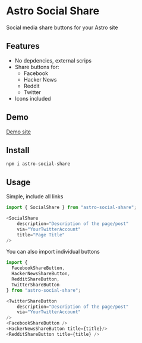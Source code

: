 # Astro Social Share

Social media share buttons for your Astro site

## Features
* No depdencies, external scrips
* Share buttons for:
  * Facebook
  * Hacker News
  * Reddit
  * Twitter
* Icons included

## Demo
[Demo site](https://mckerlie.com/posts/migrating-your-blog-from-hugo-to-astro)

## Install

`npm i astro-social-share`

## Usage

Simple, include all links

```js
import { SocialShare } from "astro-social-share";

<SocialShare
    description="Description of the page/post"
    via="YourTwitterAccount"
    title="Page Title"
/>
```

You can also import individual buttons

```js
import { 
  FacebookShareButton,
  HackerNewsShareButton,
  RedditShareButton,
  TwitterShareButton
} from "astro-social-share";

<TwitterShareButton 
    description="Description of the page/post"
    via="YourTwitterAccount"
/>
<FacebookShareButton />
<HackerNewsShareButton title={title}/>
<RedditShareButton title={title} />
```